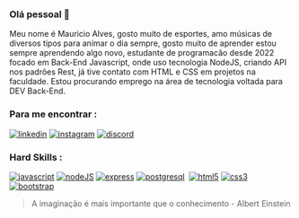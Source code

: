 ### Olá pessoal 👋

Meu nome é Mauricio Alves, gosto muito de esportes, amo músicas de diversos tipos para animar o dia sempre, gosto muito de aprender estou sempre aprendendo algo novo, estudante de programacão desde 2022 focado em Back-End Javascript, onde uso tecnologia NodeJS, criando API nos padrões Rest, já tive contato com HTML e CSS em projetos na faculdade.
Estou procurando emprego na área de tecnologia voltada para DEV Back-End.

### Para me encontrar :

[![linkedin](https://img.shields.io/badge/LinkedIn-0077B5?style=for-the-badge&logo=linkedin&logoColor=white)]()
[![instagram](https://img.shields.io/badge/Instagram-000000?style=for-the-badge&logo=instagram&logoColor=white)]()
[![discord](https://img.shields.io/badge/Discord-5865F2?style=for-the-badge&logo=discord&logoColor=white)]()

### Hard Skills :
[![javascript](https://img.shields.io/badge/JavaScript-323330?style=for-the-badge&logo=javascript&logoColor=F7DF1E)]()
[![nodeJS](https://img.shields.io/badge/Node.js-339933?style=for-the-badge&logo=nodedotjs&logoColor=white)]()
[![express](	https://img.shields.io/badge/Express.js-000000?style=for-the-badge&logo=express&logoColor=white)]()
[![postgresql](https://img.shields.io/badge/PostgreSQL-316192?style=for-the-badge&logo=postgresql&logoColor=white)]()
[![]()]()
[![html5](https://img.shields.io/badge/HTML5-E34F26?style=for-the-badge&logo=html5&logoColor=white)]()
[![css3](https://img.shields.io/badge/CSS3-1572B6?style=for-the-badge&logo=css3&logoColor=white)]()
[![bootstrap](https://img.shields.io/badge/Bootstrap-563D7C?style=for-the-badge&logo=bootstrap&logoColor=white)]()

> A imaginação é mais importante que o conhecimento - Albert Einstein

